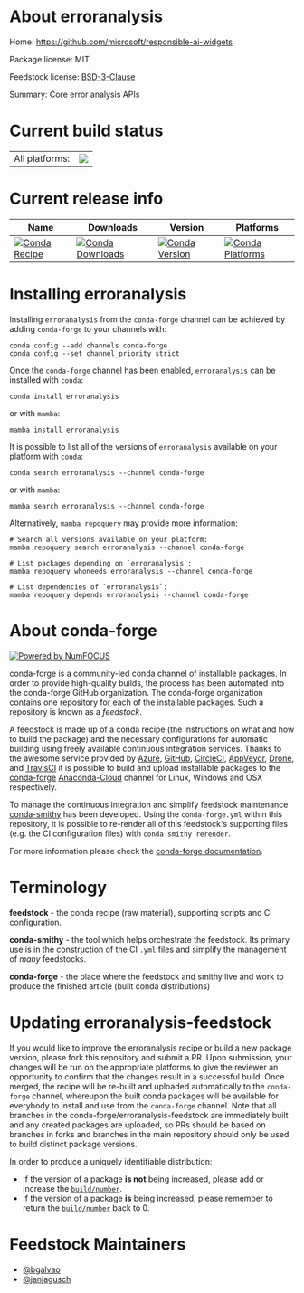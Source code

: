 About erroranalysis
===================

Home: https://github.com/microsoft/responsible-ai-widgets

Package license: MIT

Feedstock license: [BSD-3-Clause](https://github.com/conda-forge/erroranalysis-feedstock/blob/main/LICENSE.txt)

Summary: Core error analysis APIs

Current build status
====================


<table><tr><td>All platforms:</td>
    <td>
      <a href="https://dev.azure.com/conda-forge/feedstock-builds/_build/latest?definitionId=16791&branchName=main">
        <img src="https://dev.azure.com/conda-forge/feedstock-builds/_apis/build/status/erroranalysis-feedstock?branchName=main">
      </a>
    </td>
  </tr>
</table>

Current release info
====================

| Name | Downloads | Version | Platforms |
| --- | --- | --- | --- |
| [![Conda Recipe](https://img.shields.io/badge/recipe-erroranalysis-green.svg)](https://anaconda.org/conda-forge/erroranalysis) | [![Conda Downloads](https://img.shields.io/conda/dn/conda-forge/erroranalysis.svg)](https://anaconda.org/conda-forge/erroranalysis) | [![Conda Version](https://img.shields.io/conda/vn/conda-forge/erroranalysis.svg)](https://anaconda.org/conda-forge/erroranalysis) | [![Conda Platforms](https://img.shields.io/conda/pn/conda-forge/erroranalysis.svg)](https://anaconda.org/conda-forge/erroranalysis) |

Installing erroranalysis
========================

Installing `erroranalysis` from the `conda-forge` channel can be achieved by adding `conda-forge` to your channels with:

```
conda config --add channels conda-forge
conda config --set channel_priority strict
```

Once the `conda-forge` channel has been enabled, `erroranalysis` can be installed with `conda`:

```
conda install erroranalysis
```

or with `mamba`:

```
mamba install erroranalysis
```

It is possible to list all of the versions of `erroranalysis` available on your platform with `conda`:

```
conda search erroranalysis --channel conda-forge
```

or with `mamba`:

```
mamba search erroranalysis --channel conda-forge
```

Alternatively, `mamba repoquery` may provide more information:

```
# Search all versions available on your platform:
mamba repoquery search erroranalysis --channel conda-forge

# List packages depending on `erroranalysis`:
mamba repoquery whoneeds erroranalysis --channel conda-forge

# List dependencies of `erroranalysis`:
mamba repoquery depends erroranalysis --channel conda-forge
```


About conda-forge
=================

[![Powered by
NumFOCUS](https://img.shields.io/badge/powered%20by-NumFOCUS-orange.svg?style=flat&colorA=E1523D&colorB=007D8A)](https://numfocus.org)

conda-forge is a community-led conda channel of installable packages.
In order to provide high-quality builds, the process has been automated into the
conda-forge GitHub organization. The conda-forge organization contains one repository
for each of the installable packages. Such a repository is known as a *feedstock*.

A feedstock is made up of a conda recipe (the instructions on what and how to build
the package) and the necessary configurations for automatic building using freely
available continuous integration services. Thanks to the awesome service provided by
[Azure](https://azure.microsoft.com/en-us/services/devops/), [GitHub](https://github.com/),
[CircleCI](https://circleci.com/), [AppVeyor](https://www.appveyor.com/),
[Drone](https://cloud.drone.io/welcome), and [TravisCI](https://travis-ci.com/)
it is possible to build and upload installable packages to the
[conda-forge](https://anaconda.org/conda-forge) [Anaconda-Cloud](https://anaconda.org/)
channel for Linux, Windows and OSX respectively.

To manage the continuous integration and simplify feedstock maintenance
[conda-smithy](https://github.com/conda-forge/conda-smithy) has been developed.
Using the ``conda-forge.yml`` within this repository, it is possible to re-render all of
this feedstock's supporting files (e.g. the CI configuration files) with ``conda smithy rerender``.

For more information please check the [conda-forge documentation](https://conda-forge.org/docs/).

Terminology
===========

**feedstock** - the conda recipe (raw material), supporting scripts and CI configuration.

**conda-smithy** - the tool which helps orchestrate the feedstock.
                   Its primary use is in the construction of the CI ``.yml`` files
                   and simplify the management of *many* feedstocks.

**conda-forge** - the place where the feedstock and smithy live and work to
                  produce the finished article (built conda distributions)


Updating erroranalysis-feedstock
================================

If you would like to improve the erroranalysis recipe or build a new
package version, please fork this repository and submit a PR. Upon submission,
your changes will be run on the appropriate platforms to give the reviewer an
opportunity to confirm that the changes result in a successful build. Once
merged, the recipe will be re-built and uploaded automatically to the
`conda-forge` channel, whereupon the built conda packages will be available for
everybody to install and use from the `conda-forge` channel.
Note that all branches in the conda-forge/erroranalysis-feedstock are
immediately built and any created packages are uploaded, so PRs should be based
on branches in forks and branches in the main repository should only be used to
build distinct package versions.

In order to produce a uniquely identifiable distribution:
 * If the version of a package **is not** being increased, please add or increase
   the [``build/number``](https://docs.conda.io/projects/conda-build/en/latest/resources/define-metadata.html#build-number-and-string).
 * If the version of a package **is** being increased, please remember to return
   the [``build/number``](https://docs.conda.io/projects/conda-build/en/latest/resources/define-metadata.html#build-number-and-string)
   back to 0.

Feedstock Maintainers
=====================

* [@bgalvao](https://github.com/bgalvao/)
* [@janjagusch](https://github.com/janjagusch/)

